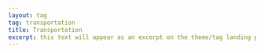 ```yaml
---
layout: tag
tag: transportation
title: Transportation
excerpt: this text will appear as an excerpt on the theme/tag landing page
---
```

